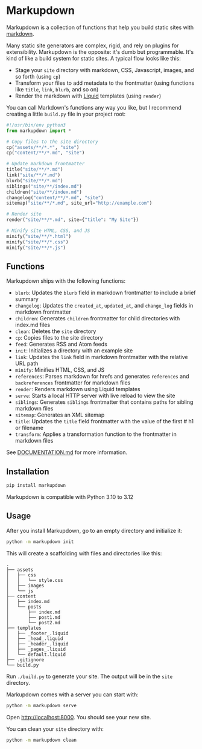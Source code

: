 # Markupdown

Markupdown is a collection of functions that help you build static sites with [markdown](https://daringfireball.net/projects/markdown/).

Many static site generators are complex, rigid, and rely on plugins for extensibility. Markupdown is the opposite: it's dumb but programmable. It's kind of like a build system for static sites. A typical flow looks like this:

- Stage your `site` directory with markdown, CSS, Javascript, images, and so forth (using `cp`)
- Transform your files to add metadata to the frontmatter (using functions like `title`, `link`, `blurb`, and so on)
- Render the markdown with [Liquid](https://shopify.github.io/liquid/) templates (using `render`)

You can call Markdown's functions any way you like, but I recommend creating a little `build.py` file in your project root:

```python
#!/usr/bin/env python3
from markupdown import *

# Copy files to the site directory
cp("assets/**/*.*", "site")
cp("content/**/*.md", "site")

# Update markdown frontmatter
title("site/**/*.md")
link("site/**/*.md")
blurb("site/**/*.md")
siblings("site/**/index.md")
children("site/**/index.md")
changelog("content/**/*.md", "site")
sitemap("site/**/*.md", site_url="http://example.com")

# Render site
render("site/**/*.md", site={"title": "My Site"})

# Minify site HTML, CSS, and JS
minify("site/**/*.html")
minify("site/**/*.css")
minify("site/**/*.js")
```

## Functions

Markupdown ships with the following functions:

- `blurb`: Updates the `blurb` field in markdown frontmatter to include a brief summary
- `changelog`: Updates the `created_at`, `updated_at`, and `change_log` fields in markdown frontmatter
- `children`: Generates `children` frontmatter for child directories with index.md files
- `clean`: Deletes the `site` directory
- `cp`: Copies files to the site directory
- `feed`: Generates RSS and Atom feeds
- `init`: Initializes a directory with an example site
- `link`: Updates the `link` field in markdown frontmatter with the relative URL path
- `minify`: Minifies HTML, CSS, and JS
- `references`: Parses markdown for hrefs and generates `references` and `backreferences` frontmatter for markdown files
- `render`: Renders markdown using Liquid templates
- `serve`: Starts a local HTTP server with live reload to view the site
- `siblings`: Generates `siblings` frontmatter that contains paths for sibling markdown files
- `sitemap`: Generates an XML sitemap
- `title`: Updates the `title` field frontmatter with the value of the first # h1 or filename
- `transform`: Applies a transformation function to the frontmatter in markdown files

See [DOCUMENTATION.md](./DOCUMENTATION.md) for more information.

## Installation

```bash
pip install markupdown
```

Markupdown is compatible with Python 3.10 to 3.12

## Usage

After you install Markupdown, go to an empty directory and initialize it:

```bash
python -m markupdown init
```

This will create a scaffolding with files and directories like this:

```text
.
├── assets
│   ├── css
│   │   └── style.css
│   ├── images
│   └── js
├── content
│   ├── index.md
│   └── posts
│       ├── index.md
│       ├── post1.md
│       └── post2.md
├── templates
│   ├── _footer_.liquid
│   ├── _head_.liquid
│   ├── _header_.liquid
│   ├── _pages_.liquid
│   └── default.liquid
├── .gitignore
└── build.py
```

Run `./build.py` to generate your site. The output will be in the `site` directory.

Markupdown comes with a server you can start with:

```bash
python -m markupdown serve
```

Open [http://localhost:8000](http://localhost:8000). You should see your new site.

You can clean your `site` directory with:

```bash
python -m markupdown clean
```

